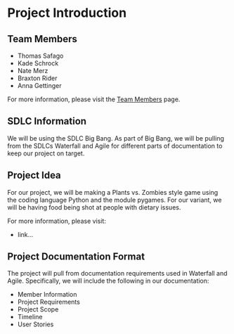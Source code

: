 # Project Introduction

## Team Members 
- Thomas Safago
- Kade Schrock
- Nate Merz
- Braxton Rider
- Anna Gettinger

For more information, please visit the [Team Members](https://github.com/kiffit/Shooting-Food-at-People-with-Dietary-Issues/blob/main/Documentation/Team-Members/dietary%20team%20members.pdf) page.

## SDLC Information
We will be using the SDLC Big Bang. As part of Big Bang, we will be pulling from the SDLCs Waterfall and Agile for different parts of documentation to keep our project on target.

## Project Idea
For our project, we will be making a Plants vs. Zombies style game using the coding language Python and the module pygames. For our variant, we will be having food being shot at people with dietary issues.

For more information, please visit: 
- link...

## Project Documentation Format
The project will pull from documentation requirements used in Waterfall and Agile. Specifically, we will include the following in our documentation:

- Member Information
- Project Requirements
- Project Scope
- Timeline
- User Stories
